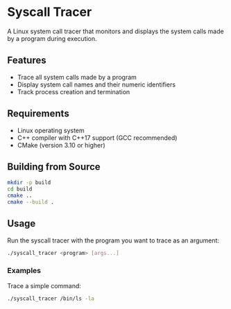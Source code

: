# Syscall Tracer

A Linux system call tracer that monitors and displays the system calls made by a program during execution.

## Features

- Trace all system calls made by a program
- Display system call names and their numeric identifiers
- Track process creation and termination

## Requirements

- Linux operating system
- C++ compiler with C++17 support (GCC recommended)
- CMake (version 3.10 or higher)

## Building from Source

   ```bash
   mkdir -p build
   cd build
   cmake ..
   cmake --build .
   ```

## Usage

Run the syscall tracer with the program you want to trace as an argument:

```bash
./syscall_tracer <program> [args...]
```

### Examples

Trace a simple command:
```bash
./syscall_tracer /bin/ls -la
```